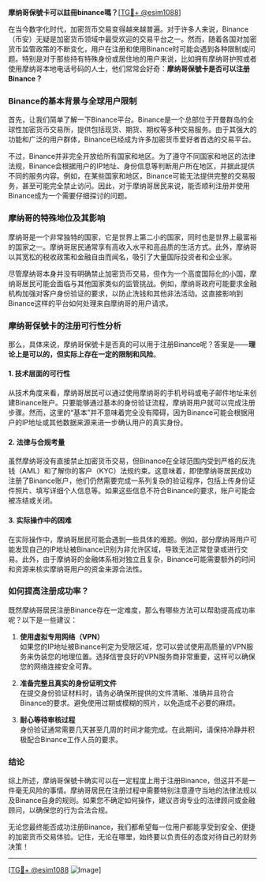 **摩纳哥保號卡可以註冊binance嗎？**[[TG💪+ @esim1088](https://t.me/s/esim1088)]

在当今数字化时代，加密货币交易变得越来越普遍。对于许多人来说，Binance（币安）无疑是加密货币领域中最受欢迎的交易平台之一。然而，随着各国对加密货币监管政策的不断变化，用户在注册和使用Binance时可能会遇到各种限制或问题。特别是对于那些持有特殊身份或居住地的用户来说，比如拥有摩纳哥护照或者使用摩纳哥本地电话号码的人士，他们常常会好奇：**摩纳哥保號卡是否可以注册Binance？**

### Binance的基本背景与全球用户限制

首先，让我们简单了解一下Binance平台。Binance是一个总部位于开曼群岛的全球性加密货币交易所，提供包括现货、期货、期权等多种交易服务。由于其强大的功能和广泛的用户群体，Binance已经成为许多加密货币爱好者首选的交易平台。

不过，Binance并非完全开放给所有国家和地区。为了遵守不同国家和地区的法律法规，Binance会根据用户的IP地址、身份信息等判断用户所在地区，并据此提供不同的服务内容。例如，在某些国家和地区，Binance可能无法提供完整的交易服务，甚至可能完全禁止访问。因此，对于摩纳哥居民来说，能否顺利注册并使用Binance成为一个需要仔细探讨的问题。

### 摩纳哥的特殊地位及其影响

摩纳哥是一个非常独特的国家，它是世界上第二小的国家，同时也是世界上最富裕的国家之一。摩纳哥居民通常享有高收入水平和高品质的生活方式。此外，摩纳哥以其宽松的税收政策和金融自由而闻名，吸引了大量国际投资者和企业家。

尽管摩纳哥本身并没有明确禁止加密货币交易，但作为一个高度国际化的小国，摩纳哥居民可能会面临与其他国家类似的监管挑战。例如，摩纳哥政府可能要求金融机构加强对客户身份验证的要求，以防止洗钱和其他非法活动。这直接影响到Binance这样的平台如何处理来自摩纳哥的用户请求。

### 摩纳哥保號卡的注册可行性分析

那么，具体来说，摩纳哥保號卡是否真的可以用于注册Binance呢？答案是——**理论上是可以的，但实际上存在一定的限制和风险**。

#### 1. **技术层面的可行性**
从技术角度来看，摩纳哥居民可以通过使用摩纳哥的手机号码或电子邮件地址来创建Binance账户。只要能够通过基本的身份验证流程，摩纳哥用户就可以完成注册步骤。然而，这里的“基本”并不意味着完全没有障碍，因为Binance可能会根据用户的IP地址或其他数据来源来进一步确认用户的真实身份。

#### 2. **法律与合规考量**
虽然摩纳哥没有直接禁止加密货币交易，但Binance在全球范围内受到严格的反洗钱（AML）和了解你的客户（KYC）法规约束。这意味着，即使摩纳哥居民成功注册了Binance账户，他们仍然需要完成一系列复杂的验证程序，包括上传身份证件照片、填写详细个人信息等。如果这些信息不符合Binance的要求，账户可能会被冻结或关闭。

#### 3. **实际操作中的困难**
在实际操作中，摩纳哥居民可能会遇到一些具体的难题。例如，部分摩纳哥用户可能发现自己的IP地址被Binance识别为非允许区域，导致无法正常登录或进行交易。此外，由于摩纳哥的金融体系相对独立且复杂，Binance可能需要额外的时间和资源来核实摩纳哥用户的资金来源合法性。

### 如何提高注册成功率？

既然摩纳哥居民注册Binance存在一定难度，那么有哪些方法可以帮助提高成功率呢？以下是一些建议：

1. **使用虚拟专用网络（VPN）**  
   如果您的IP地址被Binance判定为受限区域，您可以尝试使用高质量的VPN服务来伪装您的地理位置。选择信誉良好的VPN服务商非常重要，这样可以确保您的网络连接安全可靠。

2. **准备完整且真实的身份证明文件**  
   在提交身份验证材料时，请务必确保所提供的文件清晰、准确并且符合Binance的要求。避免使用过期或模糊的照片，以免造成不必要的麻烦。

3. **耐心等待审核过程**  
   身份验证通常需要几天甚至几周的时间才能完成。在此期间，请保持冷静并积极配合Binance工作人员的要求。

### 结论

综上所述，摩纳哥保號卡确实可以在一定程度上用于注册Binance，但这并不是一件毫无风险的事情。摩纳哥居民在注册过程中需要特别注意遵守当地的法律法规以及Binance自身的规则。如果您不确定如何操作，建议咨询专业的法律顾问或金融顾问，以确保您的行为合法合规。

无论您最终能否成功注册Binance，我们都希望每一位用户都能享受到安全、便捷的加密货币交易体验。记住，无论在哪里，始终要以负责任的态度对待自己的财务决策！

---

[[TG💪+ @esim1088](https://t.me/s/esim1088) ![Image](https://i.postimg.cc/4NQfJmqS/Snipaste-2025-05-13-00-14-12.png)]